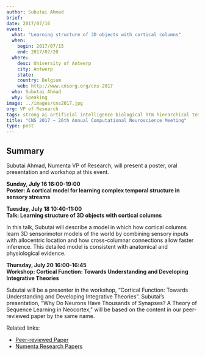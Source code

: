 ```yaml
---
author: Subutai Ahmad
brief:
date: 2017/07/16
event:
  what: "Learning structure of 3D objects with cortical columns"
  when:
    begin: 2017/07/15
    end: 2017/07/20
  where:
    desc: University of Antwerp
    city: Antwerp
    state:
    country: Belgium
    web: http://www.cnsorg.org/cns-2017
  who: Subutai Ahmad
  why: Speaking
image: ../images/cns2017.jpg
org: VP of Research
tags: strong ai artificial intelligence biological htm hierarchical temporal memory computing like the brain
title: "CNS 2017 – 26th Annual Computational Neuroscience Meeting"
type: post
---
```

## Summary

Subutai Ahmad, Numenta VP of Research, will present a poster, oral presentation and workshop at this event.

**Sunday, July 16 16:00-19:00<br/>
Poster: A cortical model for learning complex temporal structure in sensory streams**

**Tuesday, July 18 10:40-11:00<br/>
Talk: Learning structure of 3D objects with cortical columns**

In this talk, Subutai will describe a model in which how cortical columns learn 3D sensorimotor models of the world by combining sensory inputs with allocentric location and how cross-columnar connections allow faster inference. This detailed model is consistent with anatomical and physiological evidence.

**Thursday, July 20 16:00-16:45<br/>
Workshop: Cortical Function: Towards Understanding and Developing Integrative Theories**

Subutai will be a presenter in the workshop, “Cortical Function: Towards Understanding and Developing Integrative Theories”.  Subutai’s presentation,  “Why Do Neurons Have Thousands of Synapses? A Theory of Sequence Learning in Neocortex," will be based on the content in our peer-reviewed paper by the same name.

Related links:
* [Peer-reviewed Paper]( http://journal.frontiersin.org/article/10.3389/fncir.2016.00023/full)
* [Numenta Research Papers](/resources/papers/)

